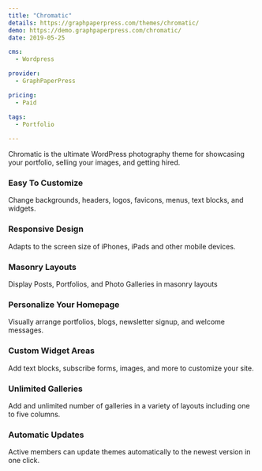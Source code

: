 ```yaml
---
title: "Chromatic"
details: https://graphpaperpress.com/themes/chromatic/
demo: https://demo.graphpaperpress.com/chromatic/
date: 2019-05-25

cms: 
  - Wordpress

provider: 
  - GraphPaperPress

pricing:
  - Paid

tags:
  - Portfolio
  
---
```


Chromatic is the ultimate WordPress photography theme for showcasing your portfolio, selling your images, and getting hired.

### Easy To Customize

Change backgrounds, headers, logos, favicons, menus, text blocks, and widgets.

### Responsive Design

Adapts to the screen size of iPhones, iPads and other mobile devices.

### Masonry Layouts

Display Posts, Portfolios, and Photo Galleries in masonry layouts

### Personalize Your Homepage

Visually arrange portfolios, blogs, newsletter signup, and welcome messages.

### Custom Widget Areas

Add text blocks, subscribe forms, images, and more to customize your site.

### Unlimited Galleries

Add and unlimited number of galleries in a variety of layouts including one to five columns.

### Automatic Updates

Active members can update themes automatically to the newest version in one click.

